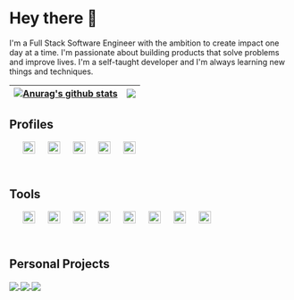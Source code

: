 # Hey there 👋
I'm a Full Stack Software Engineer with the ambition to create impact one day at a time. I'm passionate about building products that solve problems and improve lives. I'm a self-taught developer and I'm always learning new things and techniques. 

| <a href="https://github.com/anuraghazra/github-readme-stats"><img align="center" src="https://github-readme-stats.vercel.app/api?username=ahmed-shahrour&show_icons=true&include_all_commits=true&theme=buefy&hide_border=true" alt="Anurag's github stats" /></a> | <a href="https://github.com/anuraghazra/github-readme-stats"><img align="center" src="https://github-readme-stats.vercel.app/api/top-langs/?username=ahmed-shahrour&layout=compact&theme=buefy&hide_border=true" /></a> |
| ------------- | ------------- |
## Profiles
<ul style="display: flex; margin-top: 10px;">
  <li style="margin-right: 20px; list-style-type: none;">
    <a href="https://twitter.com/ahmed_shahrour">
      <img align="left" alt="Ahmed's Twitter Profile" width="22px" src="https://cdn.jsdelivr.net/npm/simple-icons@v6.12/icons/twitter.svg" />
    </a>
  </li>

  <li style="margin-right: 20px; list-style-type: none; display: inline;">
    <a href="https://www.linkedin.com/in/ahmedshahrour">
      <img align="left" alt="Ahmed's LinkedIn Profile" width="22px" src="https://cdn.jsdelivr.net/npm/simple-icons@v6.12/icons/linkedin.svg" />
    </a>
  </li>

  <li style="margin-right: 20px; list-style-type: none; display: inline;">
    <a href="https://ahmedshahrour.medium.com">
      <img align="left" alt="Ahmed's Medium Profile" width="22px" src="https://cdn.jsdelivr.net/npm/simple-icons@v6.12/icons/medium.svg" />
    </a>
  </li>

  <li style="margin-right: 20px; list-style-type: none; display: inline;">
    <a href="https://www.hackerrank.com/ahmedshahrour">
      <img align="left" alt="Ahmed's HackerRank Profile" width="22px" src="https://cdn.jsdelivr.net/npm/simple-icons@v6.12/icons/hackerrank.svg" />
    </a>
  </li>

  <li style="margin-right: 20px;  list-style-type: none; display: inline;">
    <a href="https://leetcode.com/ahmedshahrour">
      <img align="left" alt="Ahmed's Leetcode Profile" width="22px" src="https://cdn.jsdelivr.net/npm/simple-icons@v6.12/icons/leetcode.svg" />
    </a>
  </li>
</ul>
<br />

## Tools

<ul style="display: flex; margin-top: 10px;">
  <li style="margin-right: 20px; list-style-type: none; display: inline;">
      <img align="left" alt="Javascript" width="22px" src="https://cdn.jsdelivr.net/npm/simple-icons@v6/icons/javascript.svg" />
  </li>

  <li style="margin-right: 20px; list-style-type: none; display: inline;">
      <img align="left" alt="React" width="22px" src="https://cdn.jsdelivr.net/npm/simple-icons@v6.12/icons/react.svg" />
  </li>

  <li style="margin-right: 20px; list-style-type: none; display: inline;">
      <img align="left" alt="Vue" width="22px" src="https://cdn.jsdelivr.net/npm/simple-icons@v6.12/icons/vuedotjs.svg" />
  </li>

  <li style="margin-right: 20px; list-style-type: none; display: inline;">
      <img align="left" alt="Bootstrap" width="22px" src="https://cdn.jsdelivr.net/npm/simple-icons@v6.12/icons/bootstrap.svg" />
  </li>

  <li style="margin-right: 20px; list-style-type: none; display: inline;">
      <img align="left" alt="Node" width="22px" src="https://cdn.jsdelivr.net/npm/simple-icons@v6.12/icons/nodedotjs.svg" />
  </li>

  <li style="margin-right: 20px; list-style-type: none; display: inline;">
      <img align="left" alt="PostgreSQL" width="22px" src="https://cdn.jsdelivr.net/npm/simple-icons@v6.12/icons/postgresql.svg" />
  </li>

  <li style="margin-right: 20px; list-style-type: none; display: inline;">
      <img align="left" alt="MySQL" width="22px" src="https://cdn.jsdelivr.net/npm/simple-icons@v6.12/icons/mysql.svg" />
  </li>

  <li style="margin-right: 20px; list-style-type: none; display: inline;">
      <img align="left" alt="MongoDB" width="22px" src="https://cdn.jsdelivr.net/npm/simple-icons@v6.12/icons/mongodb.svg" />
  </li>
</ul>
<br />

## Personal Projects

<a href="https://github.com/palmsanddates">
  <img align="center" src="https://github-readme-stats.vercel.app/api/pin/?username=palmsanddates&repo=api&theme=buefy" />
</a>
<a href="https://github.com/ahmed-shahrour/seed">
  <img align="center" src="https://github-readme-stats.vercel.app/api/pin/?username=ahmed-shahrour&repo=seed&theme=buefy" />
</a>
<a href="https://github.com/ahmed-shahrour/zealius_backend_test">
  <img align="center" src="https://github-readme-stats.vercel.app/api/pin/?username=ahmed-shahrour&repo=zealius_backend_test&theme=buefy" />
</a>

